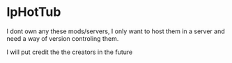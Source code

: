 # IpHotTub

I dont own any these mods/servers, I only want to host them in a server and need a way of version controling them.

I will put credit the the creators in the future 

